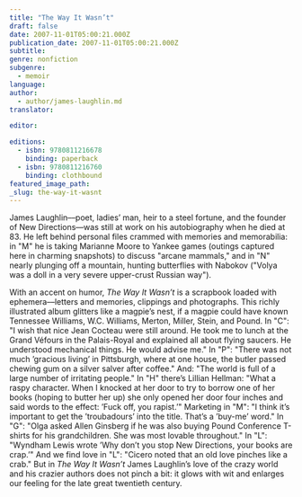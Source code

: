 ```yaml
---
title: "The Way It Wasn’t"
draft: false
date: 2007-11-01T05:00:21.000Z
publication_date: 2007-11-01T05:00:21.000Z
subtitle:
genre: nonfiction
subgenre:
  - memoir
language:
author:
  - author/james-laughlin.md
translator:

editor:

editions:
  - isbn: 9780811216678
    binding: paperback
  - isbn: 9780811216760
    binding: clothbound
featured_image_path:
_slug: the-way-it-wasnt
---
```


James Laughlin––poet, ladies’ man, heir to a steel fortune, and the founder of New Directions––was still at work on his autobiography when he died at 83. He left behind personal files crammed with memories and memorabilia: in "M" he is taking Marianne Moore to Yankee games (outings captured here in charming snapshots) to discuss "arcane mammals," and in "N" nearly plunging off a mountain, hunting butterflies with Nabokov ("Volya was a doll in a very severe upper-crust Russian way").

With an accent on humor, _The Way It Wasn’t_ is a scrapbook loaded with ephemera––letters and memories, clippings and photographs. This richly illustrated album glitters like a magpie’s nest, if a magpie could have known Tennessee Williams, W.C. Williams, Merton, Miller, Stein, and Pound. In "C": "I wish that nice Jean Cocteau were still around. He took me to lunch at the Grand Véfours in the Palais-Royal and explained all about flying saucers. He understood mechanical things. He would advise me." In "P": "There was not much ’gracious living’ in Pittsburgh, where at one house, the butler passed chewing gum on a silver salver after coffee." And: "The world is full of a large number of irritating people." In "H" there’s Lillian Hellman: "What a raspy character. When I knocked at her door to try to borrow one of her books (hoping to butter her up) she only opened her door four inches and said words to the effect: ’Fuck off, you rapist.’" Marketing in "M": "I think it’s important to get the ’troubadours’ into the title. That’s a ’buy-me’ word." In "G": "Olga asked Allen Ginsberg if he was also buying Pound Conference T-shirts for his grandchildren. She was most lovable throughout." In "L": "Wyndham Lewis wrote ’Why don’t you stop New Directions, your books are crap.’" And we find love in "L": "Cicero noted that an old love pinches like a crab." But in _The Way It Wasn’t_ James Laughlin’s love of the crazy world and his crazier authors does not pinch a bit: it glows with wit and enlarges our feeling for the late great twentieth century.


